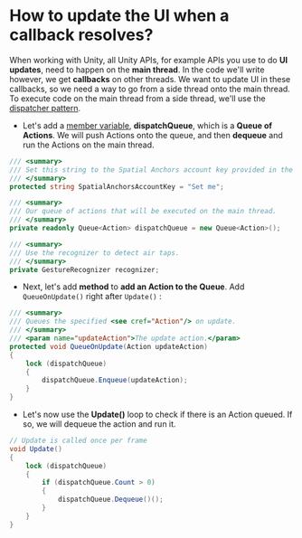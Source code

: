 # How to update the UI when a callback resolves?

When working with Unity, all Unity APIs, for example APIs you use to do **UI updates**, need to happen on the **main thread**. In the code we'll write however, we get **callbacks** on other threads. We want to update UI in these callbacks, so we need a way to go from a side thread onto the main thread. To execute code on the main thread from a side thread, we'll use the [dispatcher pattern](../../../glossary/mixed-reality.md#dispatcher-pattern).

* Let's add a [member variable](../../../glossary/mixed-reality.md#member-variable), **dispatchQueue**, which is a **Queue of Actions**. We will push Actions onto the queue, and then **dequeue** and run the Actions on the main thread.

```csharp
/// <summary>
/// Set this string to the Spatial Anchors account key provided in the Spatial Anchors resource.
/// </summary>
protected string SpatialAnchorsAccountKey = "Set me";

/// <summary>
/// Our queue of actions that will be executed on the main thread.
/// </summary>
private readonly Queue<Action> dispatchQueue = new Queue<Action>();

/// <summary>
/// Use the recognizer to detect air taps.
/// </summary>
private GestureRecognizer recognizer;
```

* Next, let's add **method** to **add an Action to the Queue**. Add `QueueOnUpdate()` right after `Update()` :

```csharp
/// <summary>
/// Queues the specified <see cref="Action"/> on update.
/// </summary>
/// <param name="updateAction">The update action.</param>
protected void QueueOnUpdate(Action updateAction)
{
    lock (dispatchQueue)
    {
        dispatchQueue.Enqueue(updateAction);
    }
}
```

* Let's now use the **Update\(\)** loop to check if there is an Action queued. If so, we will dequeue the action and run it.

```csharp
// Update is called once per frame
void Update()
{
    lock (dispatchQueue)
    {
        if (dispatchQueue.Count > 0)
        {
            dispatchQueue.Dequeue()();
        }
    }
}
```

